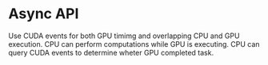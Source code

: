 # Async API
Use CUDA events for both GPU timimg and overlapping CPU and GPU execution. CPU can perform computations while GPU is executing. CPU can query CUDA events to determine wheter GPU completed task. 